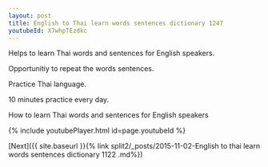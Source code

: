 ```yaml
---
layout: post
title: English to Thai learn words sentences dictionary 1247 
youtubeId: X7whpTEzdkc
---
```

 
 
Helps to learn Thai words and sentences for English speakers.

Opportunitiy to repeat the words sentences. 

Practice Thai language. 
 
10 minutes practice every day. 
 
How to learn Thai words and sentences for English speakers 
 
{% include youtubePlayer.html id=page.youtubeId %}
 
 
[Next]({{ site.baseurl }}{% link  split2/_posts/2015-11-02-English to thai learn words sentences dictionary 1122 .md%})
 
